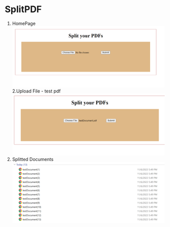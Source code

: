 # SplitPDF
1. HomePage
![alt text](https://github.com/sonia0409/SplitPDF/blob/master/SplitPDF/public/homepage.png)
2.Upload File - test pdf
![alt text](https://github.com/sonia0409/SplitPDF/blob/master/SplitPDF/public/page3.png)
3. Splitted Documents
![alt text](https://github.com/sonia0409/SplitPDF/blob/master/SplitPDF/public/splittedDocs.png)
